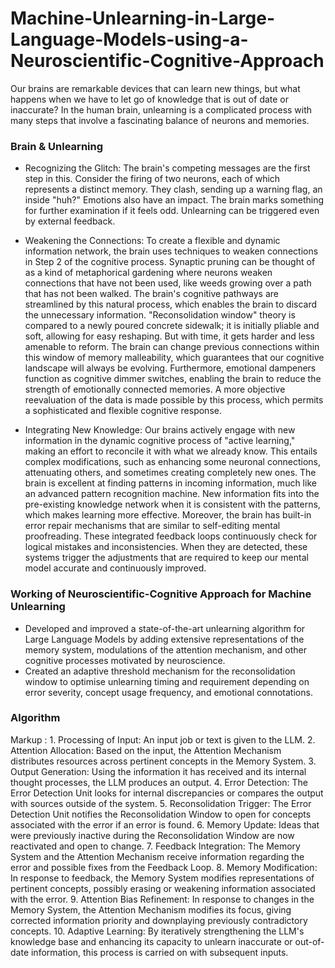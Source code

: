 # Machine-Unlearning-in-Large-Language-Models-using-a-Neuroscientific-Cognitive-Approach

Our brains are remarkable devices that can learn new things, but what happens when we have to let go of knowledge that is out of date or inaccurate? In the human brain, unlearning is a complicated process with many steps that involve a fascinating balance of neurons and memories.


### Brain & Unlearning
- Recognizing the Glitch: The brain's competing messages are the first step in this. Consider the firing of two neurons, each of which represents a distinct memory. They clash, sending up a warning flag, an inside "huh?" Emotions also have an impact. The brain marks something for further examination if it feels odd. Unlearning can be triggered even by external feedback.
  
- Weakening the Connections: To create a flexible and dynamic information network, the brain uses techniques to weaken connections in Step 2 of the cognitive process. Synaptic pruning can be thought of as a kind of metaphorical gardening where neurons weaken connections that have not been used, like weeds growing over a path that has not been walked. The brain's cognitive pathways are streamlined by this natural process, which enables the brain to discard the unnecessary information. "Reconsolidation window" theory is compared to a newly poured concrete sidewalk; it is initially pliable and soft, allowing for easy reshaping. But with time, it gets harder and less amenable to reform. The brain can change previous connections within this window of memory malleability, which guarantees that our cognitive landscape will always be evolving. Furthermore, emotional dampeners function as cognitive dimmer switches, enabling the brain to reduce the strength of emotionally connected memories. A more objective reevaluation of the data is made possible by this process, which permits a sophisticated and flexible cognitive response.
  
- Integrating New Knowledge: Our brains actively engage with new information in the dynamic cognitive process of "active learning," making an effort to reconcile it with what we already know. This entails complex modifications, such as enhancing some neuronal connections, attenuating others, and sometimes creating completely new ones. The brain is excellent at finding patterns in incoming information, much like an advanced pattern recognition machine. New information fits into the pre-existing knowledge network when it is consistent with the patterns, which makes learning more effective. Moreover, the brain has built-in error repair mechanisms that are similar to self-editing mental proofreading. These integrated feedback loops continuously check for logical mistakes and inconsistencies. When they are detected, these systems trigger the adjustments that are required to keep our mental model accurate and continuously improved.


### Working of Neuroscientific-Cognitive Approach for Machine Unlearning
- Developed and improved a state-of-the-art unlearning algorithm for Large Language Models by adding extensive representations of the memory system, modulations of the attention mechanism, and other cognitive processes motivated by neuroscience.
- Created an adaptive threshold mechanism for the reconsolidation window to optimise unlearning timing and requirement depending on error severity, concept usage frequency, and emotional connotations.


### Algorithm
Markup :  1. Processing of Input: An input job or text is given to the LLM.
          2. Attention Allocation: Based on the input, the Attention Mechanism distributes resources across pertinent concepts in the Memory System.
          3. Output Generation: Using the information it has received and its internal thought processes, the LLM produces an output.
          4. Error Detection: The Error Detection Unit looks for internal discrepancies or compares the output with sources outside of the system.
          5. Reconsolidation Trigger: The Error Detection Unit notifies the Reconsolidation Window to open for concepts associated with the error if an error is found.
          6. Memory Update: Ideas that were previously inactive during the Reconsolidation Window are now reactivated and open to change.
          7. Feedback Integration: The Memory System and the Attention Mechanism receive information regarding the error and possible fixes from the Feedback Loop.
          8. Memory Modification: In response to feedback, the Memory System modifies representations of pertinent concepts, possibly erasing or weakening information associated with the error.
          9. Attention Bias Refinement: In response to changes in the Memory System, the Attention Mechanism modifies its focus, giving corrected information priority and downplaying previously contradictory concepts.
          10. Adaptive Learning: By iteratively strengthening the LLM's knowledge base and enhancing its capacity to unlearn inaccurate or out-of-date information, this process is carried on with subsequent inputs.

